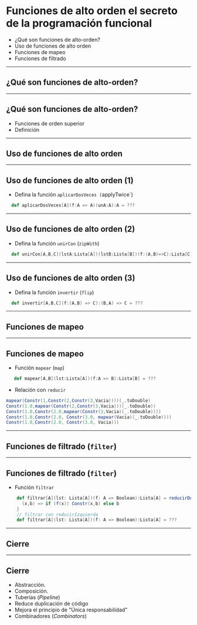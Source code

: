 # Funciones de alto orden el secreto de la programación funcional



* ¿Qué son funciones de alto-orden?
* Uso de funciones de alto orden
* Funciones de mapeo
* Funciones de filtrado


---

## ¿Qué son funciones de alto-orden?


---

## ¿Qué son funciones de alto-orden?



* Funciones de orden superior
* Definición


---

## Uso de funciones de alto orden


---

## Uso de funciones de alto orden (1)

* Defina la función `aplicarDosVeces (`applyTwice`)

```.scala
  def aplicarDosVeces[A](f:A => A)(unA:A):A = ???
```

---

## Uso de funciones de alto orden (2)

* Defina la función `unirCon` (`zipWith`)

```.scala
  def unirCon[A,B,C](lstA:Lista[A])(lstB:Lista[B])(f:(A,B)=>C):Lista[C] = ???
```

---

## Uso de funciones de alto orden (3)

* Defina la función `invertir` (`flip`)

```.scala
  def invertir[A,B,C](f:(A,B) => C):(B,A) => C = ???
```

---

## Funciones de mapeo

---


## Funciones de mapeo

* Función `mapear` (`map`)
```.scala
   def mapear[A,B](lst:Lista[A])(f:A => B):Lista[B] = ???
```

* Relación con `reducir`
```.scala
mapear(Constr(1,Constr(2,Constr(3,Vacia))))(_.toDouble)
Constr(1.0,mapear(Constr(2,Constr(3,Vacia)))(_.toDouble))
Constr(1.0,Constr(2.0,mapear(Constr(3,Vacia)(_.toDouble))))
Constr(1.0,Constr(2.0, Constr(3.0, mapear(Vacia)(_.toDouble))))
Constr(1.0,Constr(2.0, Constr(3.0, Vacia)))
```

----

## Funciones de filtrado (`filter`)

----

## Funciones de filtrado (`filter`)

* Función `filtrar`
```.scala
    def filtrar[A](lst: Lista[A])(f: A => Boolean):Lista[A] = reducirDerecha(lst)(Vacia:Lista[A]) {
      (x,b) => if (f(x)) Constr(x,b) else b
    }
    // filtrar con reducirIzquierda
    def filtrar[A](lst: Lista[A])(f: A => Boolean):Lista[A] = ???	
```

---

## Cierre

---

## Cierre



* Abstracción.
* Composición.
* Tuberías (*Pipeline*)
* Reduce duplicación de código
* Mejora el principio de "Única responsabilidad"
* Combinadores (*Combinators*)
